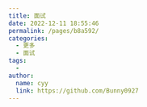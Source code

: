 ```yaml
---
title: 面试
date: 2022-12-11 18:55:46
permalink: /pages/b8a592/
categories:
  - 更多
  - 面试
tags:
  -
author:
  name: cyy
  link: https://github.com/Bunny0927
---
```

<!-- ---
pageComponent:
  name: Catalogue
  data:
    path: 面试宝典
    imgUrl:
    description: 本章内容为博主在面试过程中高频易错知识点总结。
title: 面试宝典
date: 2022-06-01 15:33:43
permalink: /pages/693628/
categories:
  - 更多
  - 面试
tags:
  -
author:
  name: 瑶麦
  link: https://github.com/Bunny0927
--- -->
